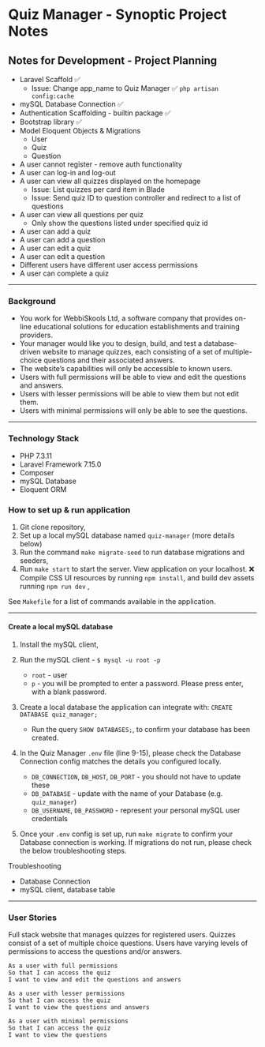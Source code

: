 # Quiz Manager - Synoptic Project Notes  

## Notes for Development - Project Planning  

- Laravel Scaffold ✅
    - Issue: Change app_name to Quiz Manager ✅ `php artisan config:cache`
- mySQL Database Connection ✅ 
- Authentication Scaffolding - builtin package ✅  
- Bootstrap library ✅ 
- Model Eloquent Objects & Migrations 
    - User 
    - Quiz
    - Question
- A user cannot register - remove auth functionality   
- A user can log-in and log-out   
- A user can view all quizzes displayed on the homepage 
    - Issue: List quizzes per card item in Blade 
    - Issue: Send quiz ID to question controller and redirect to a list of questions 
- A user can view all questions per quiz 
    - Only show the questions listed under specified quiz id 
- A user can add a quiz 
- A user can add a question 
- A user can edit a quiz
- A user can edit a question 
- Different users have different user access permissions 
- A user can complete a quiz 

 -------------------------------------

### Background 

- You work for WebbiSkools Ltd, a software company that provides on-line educational solutions for education establishments and training providers. 
- Your manager would like you to design, build, and test a database-driven website to manage quizzes, each consisting of a set of multiple-choice questions and their associated answers. 
- The website’s capabilities will only be accessible to known users.
- Users with full permissions will be able to view and edit the questions and answers. 
- Users with lesser permissions will be able to view them but not edit them. 
- Users with minimal permissions will only be able to see the questions.
-------------------------------------

### Technology Stack

- PHP 7.3.11
- Laravel Framework 7.15.0
- Composer 
- mySQL Database 
- Eloquent ORM 

### How to set up & run application
 
1. Git clone repository,
2. Set up a local  mySQL database named `quiz-manager` (more details below) 
3. Run the command `make migrate-seed` to run database migrations and seeders,
4. Run `make start` to start the server. View application on your localhost.
❌  Compile CSS UI resources by running `npm install`, and build dev assets running `npm run dev` ,

See `Makefile` for a list of commands available in the application. 

-------------------------------------
#### Create a local mySQL database
1. Install the  mySQL client,

2. Run the mySQL client - `$ mysql -u root -p`
    - `root` - user
    - `p` - you will be prompted to enter a password. Please press enter, with a blank password.

3. Create a local database the application can integrate with: `CREATE DATABASE quiz_manager;` 
    - Run the query `SHOW DATABASES;`, to confirm your database has been created.

4. In the Quiz Manager `.env` file (line 9-15), please check the Database Connection  config matches the details you configured locally. 
    - `DB_CONNECTION`, `DB_HOST`, `DB_PORT` - you should not have to update these
    - `DB_DATABASE` - update with the name of your Database (e.g. `quiz_manager`)
    - `DB_USERNAME`, `DB_PASSWORD` - represent your personal mySQL user credentials 

5. Once your `.env` config is set up, run `make migrate` to confirm your Database connection is working. If migrations do not run, please check the below troubleshooting steps.
 
 Troubleshooting
 - Database Connection
 - mySQL client, database table
-------------------------------------

### User Stories
Full stack website that manages quizzes for registered users. Quizzes consist of a set of multiple choice questions. Users have varying levels of permissions to access the questions and/or answers.   

```
As a user with full permissions
So that I can access the quiz
I want to view and edit the questions and answers 
```

```
As a user with lesser permissions
So that I can access the quiz
I want to view the questions and answers 
```

```
As a user with minimal permissions
So that I can access the quiz
I want to view the questions 
```

